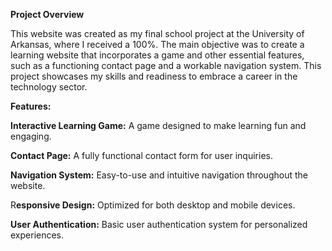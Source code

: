 **Project Overview**

This website was created as my final school project at the University of Arkansas, where I received a 100%. 
The main objective was to create a learning website that incorporates a game and other essential features, such as a functioning contact page and a workable navigation system. 
This project showcases my skills and readiness to embrace a career in the technology sector.


**Features:**

**Interactive Learning Game:** A game designed to make learning fun and engaging.

**Contact Page:** A fully functional contact form for user inquiries.

**Navigation System:** Easy-to-use and intuitive navigation throughout the website.

R**esponsive Design:** Optimized for both desktop and mobile devices.

**User Authentication:** Basic user authentication system for personalized experiences.
